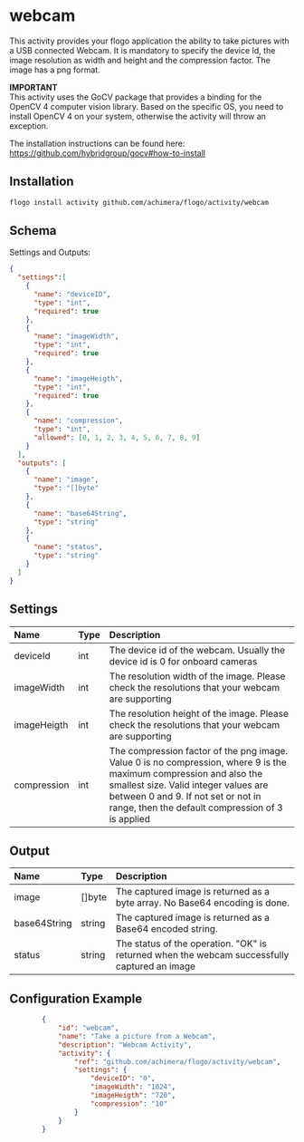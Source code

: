 # webcam
This activity provides your flogo application the ability to take pictures with a USB connected Webcam.
It is mandatory to specify the device Id, the image resolution as width and height and the compression factor. The image
has a png format.

**IMPORTANT**  
This activity uses the GoCV package that provides a binding for the OpenCV 4 computer vision library. Based
on the specific OS, you need to install OpenCV 4 on your system, otherwise the activity will throw an exception.

The installation instructions can be found here: https://github.com/hybridgroup/gocv#how-to-install

## Installation

```bash
flogo install activity github.com/achimera/flogo/activity/webcam
```

## Schema
Settings and Outputs:

```json
{
  "settings":[
    {
      "name": "deviceID",
      "type": "int",
      "required": true
	},
	{
      "name": "imageWidth",
      "type": "int",
      "required": true
	},
	{
      "name": "imageHeigth",
      "type": "int",
      "required": true
	},
	{
      "name": "compression",
      "type": "int",
      "allowed": [0, 1, 2, 3, 4, 5, 6, 7, 8, 9]
    }
  ],
  "outputs": [
    {
      "name": "image",
      "type": "[]byte"
	},
	{
      "name": "base64String",
      "type": "string"
    },
  	{
      "name": "status",
      "type": "string"
    }
  ]
}
```
## Settings
| Name         | Type | Description    |
|:-------------|:-----|:---------------|        
| deviceId     | int  | The device id of the webcam. Usually the device id is 0 for onboard cameras |
| imageWidth   | int  | The resolution width of the image. Please check the resolutions that your webcam are supporting |
| imageHeigth  | int  | The resolution height of the image. Please check the resolutions that your webcam are supporting |
| compression  | int  | The compression factor of the png image. Value 0 is no compression, where 9 is the maximum compression and also the smallest size. Valid integer values are between 0 and 9. If not set or not in range, then the default compression of 3 is applied |

## Output
| Name      | Type   | Description    |
|:----------|:-------|:---------------|        
| image     | []byte | The captured image is returned as a byte array. No Base64 encoding is done. |
| base64String | string | The captured image is returned as a Base64 encoded string. |
| status    | string | The status of the operation. "OK" is returned when the webcam successfully captured an image | 

## Configuration Example

```json
		{
			"id": "webcam",
			"name": "Take a picture from a Webcam",
			"description": "Webcam Activity",
			"activity": {
				"ref": "github.com/achimera/flogo/activity/webcam",
				"settings": {
					"deviceID": "0",
					"imageWidth": "1024",
					"imageHeigth": "720",
					"compression": "10"
				}
			}
		}
```

